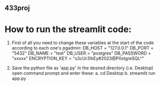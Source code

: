 ## 433proj
# How to run the streamlit code:
1. First of all you need to change these variables at the start of the code according to each one's pgadmin:
DB_HOST = "127.0.0.1"
DB_PORT = "5432"
DB_NAME = "test"
DB_USER = "postgres"
DB_PASSWORD = "xxxxx"
ENCRYPTION_KEY = "s3cUr3!kEy#2023@P0stgreSQL^"

2. Save the python file as 'app.py' in the desired directory (i.e. Desktop)
open command prompt and enter these:
a. cd Desktop
b. streamlit run app.py
